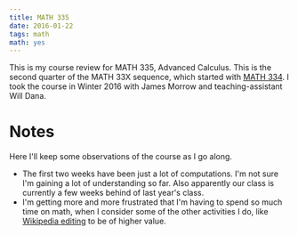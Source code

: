 ```yaml
---
title: MATH 335
date: 2016-01-22
tags: math
math: yes
---
```


This is my course review for MATH 335, Advanced Calculus.
This is the second quarter of the MATH 33X sequence, which started with [MATH 334]().
I took the course in Winter 2016 with James Morrow and teaching-assistant Will Dana.

# Notes

Here I'll keep some observations of the course as I go along.

- The first two weeks have been just a lot of computations. I'm not sure I'm
  gaining a lot of understanding so far. Also apparently our class is
  currently a few weeks behind of last year's class.
- I'm getting more and more frustrated that I'm having to spend so much time
  on math, when I consider some of the other activities I do, like [Wikipedia
  editing](wikipedia) to be of higher value.
